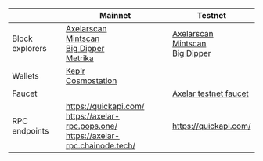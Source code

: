 |                 | Mainnet                                                                                                                                                                                                  | Testnet                                                                                                                                                             |
| --------------- | -------------------------------------------------------------------------------------------------------------------------------------------------------------------------------------------------------- | ------------------------------------------------------------------------------------------------------------------------------------------------------------------- |
| Block explorers | [Axelarscan](https://axelarscan.io/) <br/> [Mintscan](https://www.mintscan.io/axelar) <br/> [Big Dipper](https://axelar-mainnet.chainode.tech/) <br/> [Metrika](https://app.metrika.co/dashboard/axelar) | [Axelarscan](https://testnet.axelarscan.io/) <br/> [Mintscan](https://testnet.mintscan.io/axelar-testnet) <br/> [Big Dipper](https://axelar-testnet.chainode.tech/) |
| Wallets         | [Keplr](https://wallet.keplr.app/) <br/> [Cosmostation](https://www.cosmostation.io/)                                                                                                                    |                                                                                                                                                                     |
| Faucet          |                                                                                                                                                                                                          | [Axelar testnet faucet](https://faucet.testnet.axelar.dev/)                                                                                                         |
| RPC endpoints   | https://quickapi.com/ <br/> https://axelar-rpc.pops.one/ <br/> https://axelar-rpc.chainode.tech/                                                                                                         | https://quickapi.com/                                                                                                                                               |
